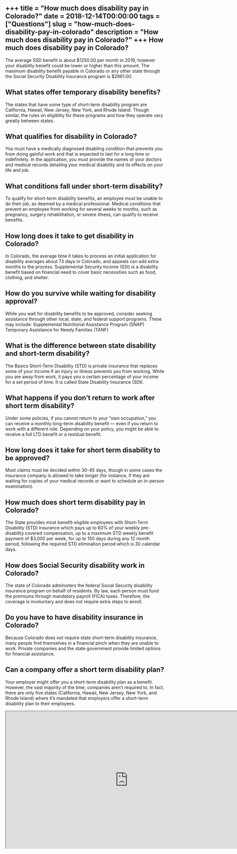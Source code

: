 +++
title = "How much does disability pay in Colorado?"
date = 2018-12-14T00:00:00
tags = ["Questions"]
slug = "how-much-does-disability-pay-in-colorado"
description = "How much does disability pay in Colorado?"
+++
How much does disability pay in Colorado?
-----------------------------------------

The average SSD benefit is about $1250.00 per month in 2019, however your disability benefit could be lower or higher than this amount. The maximum disability benefit payable in Colorado or any other state through the Social Security Disability Insurance program is $2861.00.

What states offer temporary disability benefits?
------------------------------------------------

The states that have some type of short-term disability program are California, Hawaii, New Jersey, New York, and Rhode Island. Though similar, the rules on eligiblity for these programs and how they operate vary greatly between states.

What qualifies for disability in Colorado?
------------------------------------------

You must have a medically diagnosed disabling condition that prevents you from doing gainful work and that is expected to last for a long time or indefinitely. In the application, you must provide the names of your doctors and medical records detailing your medical disability and its effects on your life and job.

What conditions fall under short-term disability?
-------------------------------------------------

To qualify for short-term disability benefits, an employee must be unable to do their job, as deemed by a medical professional. Medical conditions that prevent an employee from working for several weeks to months, such as pregnancy, surgery rehabilitation, or severe illness, can qualify to receive benefits.

How long does it take to get disability in Colorado?
----------------------------------------------------

In Colorado, the average time it takes to process an initial application for disability averages about 73 days in Colorado, and appeals can add extra months to the process. Supplemental Security Income (SSI) is a disability benefit based on financial need to cover basic necessities such as food, clothing, and shelter.

How do you survive while waiting for disability approval?
---------------------------------------------------------

While you wait for disability benefits to be approved, consider seeking assistance through other local, state, and federal support programs. These may include: Supplemental Nutritional Assistance Program (SNAP) Temporary Assistance for Needy Families (TANF)

What is the difference between state disability and short-term disability?
--------------------------------------------------------------------------

The Basics Short-Term Disability (STD) is private insurance that replaces some of your income if an injury or illness prevents you from working. While you are away from work, it pays you a certain percentage of your income for a set period of time. It is called State Disability Insurance (SDI).

What happens if you don’t return to work after short term disability?
---------------------------------------------------------------------

Under some policies, if you cannot return to your “own occupation,” you can receive a monthly long-term disability benefit — even if you return to work with a different role. Depending on your policy, you might be able to receive a full LTD benefit or a residual benefit.

How long does it take for short term disability to be approved?
---------------------------------------------------------------

Most claims must be decided within 30-45 days, though in some cases the insurance company is allowed to take longer (for instance, if they are waiting for copies of your medical records or want to schedule an in-person examination).

How much does short term disability pay in Colorado?
----------------------------------------------------

The State provides most benefit-eligible employees with Short-Term Disability (STD) Insurance which pays up to 60% of your weekly pre-disability covered compensation, up to a maximum STD weekly benefit payment of $3,000 per week, for up to 150 days during any 12 month period, following the required STD elimination period which is 30 calendar days.

How does Social Security disability work in Colorado?
-----------------------------------------------------

The state of Colorado administers the federal Social Security disability insurance program on behalf of residents. By law, each person must fund the premiums through mandatory payroll (FICA) taxes. Therefore, the coverage is involuntary and does not require extra steps to enroll.

Do you have to have disability insurance in Colorado?
-----------------------------------------------------

Because Colorado does not require state short-term disability insurance, many people find themselves in a financial pinch when they are unable to work. Private companies and the state government provide limited options for financial assistance.

Can a company offer a short term disability plan?
-------------------------------------------------

Your employer might offer you a short-term disability plan as a benefit. However, the vast majority of the time, companies aren’t required to. In fact, there are only five states (California, Hawaii, New Jersey, New York, and Rhode Island) where it’s mandated that employers offer a short-term disability plan to their employees.

<iframe allow="accelerometer; autoplay; clipboard-write; encrypted-media; gyroscope; picture-in-picture" allowfullscreen="" class="__youtube_prefs__  epyt-is-override  no-lazyload" data-no-lazy="1" data-origheight="433" data-origwidth="770" data-skipgform_ajax_framebjll="" height="433" id="_ytid_43866" loading="lazy" src="https://www.youtube.com/embed/AO2tZn9Z1Xc?enablejsapi=1&autoplay=0&cc_load_policy=0&cc_lang_pref=&iv_load_policy=1&loop=0&modestbranding=0&rel=1&fs=1&playsinline=0&autohide=2&theme=dark&color=red&controls=1&" title="YouTube player" width="770"></iframe>